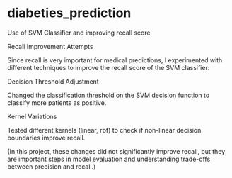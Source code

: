 # diabeties_prediction
Use of SVM Classifier and improving recall score 



Recall Improvement Attempts

Since recall is very important for medical predictions, I experimented with different techniques to improve the recall score of the SVM classifier:

Decision Threshold Adjustment

Changed the classification threshold on the SVM decision function to classify more patients as positive.

Kernel Variations

Tested different kernels (linear, rbf) to check if non-linear decision boundaries improve recall.

(In this project, these changes did not significantly improve recall, but they are important steps in model evaluation and understanding trade-offs between precision and recall.)
